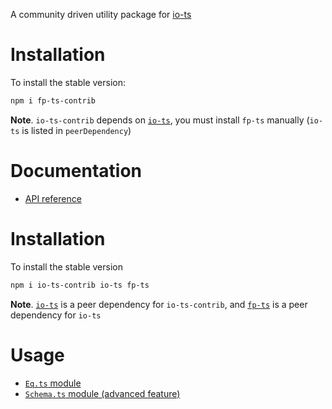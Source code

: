 A community driven utility package for [io-ts](https://github.com/gcanti/fp-ts)

# Installation

To install the stable version:

```sh
npm i fp-ts-contrib
```

**Note**. `io-ts-contrib` depends on [`io-ts`](https://github.com/gcanti/fp-ts), you must install `fp-ts` manually (`io-ts` is listed in `peerDependency`)

# Documentation

- [API reference](https://anthonyjoeseph.github.io/io-ts-contrib/)

# Installation

To install the stable version

```sh
npm i io-ts-contrib io-ts fp-ts
```

**Note**. [`io-ts`](https://github.com/gcanti/io-ts) is a peer dependency for `io-ts-contrib`, and [`fp-ts`](https://github.com/gcanti/fp-ts) is a peer dependency for `io-ts`

# Usage

- [`Eq.ts` module](Eq.md)
- [`Schema.ts` module (advanced feature)](Schema.md)